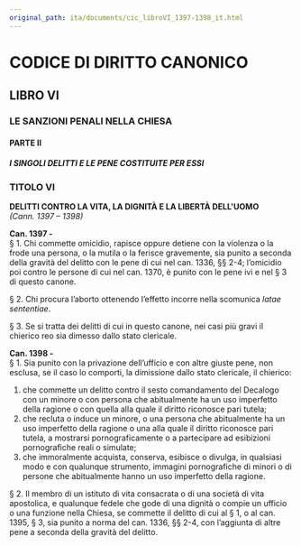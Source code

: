 ```yaml
---
original_path: ita/documents/cic_libroVI_1397-1398_it.html
---
```


# CODICE DI DIRITTO CANONICO

## LIBRO VI

### LE SANZIONI PENALI NELLA CHIESA

#### PARTE II

##### I SINGOLI DELITTI E LE PENE COSTITUITE PER ESSI

### TITOLO VI

**DELITTI CONTRO LA VITA, LA DIGNITÀ E LA LIBERTÀ DELL'UOMO**  
*(Cann. 1397 – 1398)*

**Can. 1397 -**  
§ 1. Chi commette omicidio, rapisce oppure detiene con la violenza o la frode una persona, o la mutila o la ferisce gravemente, sia punito a seconda della gravità del delitto con le pene di cui nel can. 1336, §§ 2-4; l’omicidio poi contro le persone di cui nel can. 1370, è punito con le pene ivi e nel § 3 di questo canone.

§ 2. Chi procura l’aborto ottenendo l’effetto incorre nella scomunica *latae sententiae*.

§ 3. Se si tratta dei delitti di cui in questo canone, nei casi più gravi il chierico reo sia dimesso dallo stato clericale.

**Can. 1398 -**  
§ 1. Sia punito con la privazione dell’ufficio e con altre giuste pene, non esclusa, se il caso lo comporti, la dimissione dallo stato clericale, il chierico:
1. che commette un delitto contro il sesto comandamento del Decalogo con un minore o con persona che abitualmente ha un uso imperfetto della ragione o con quella alla quale il diritto riconosce pari tutela;
2. che recluta o induce un minore, o una persona che abitualmente ha un uso imperfetto della ragione o una alla quale il diritto riconosce pari tutela, a mostrarsi pornograficamente o a partecipare ad esibizioni pornografiche reali o simulate;
3. che immoralmente acquista, conserva, esibisce o divulga, in qualsiasi modo e con qualunque strumento, immagini pornografiche di minori o di persone che abitualmente hanno un uso imperfetto della ragione.

§ 2. Il membro di un istituto di vita consacrata o di una società di vita apostolica, e qualunque fedele che gode di una dignità o compie un ufficio o una funzione nella Chiesa, se commette il delitto di cui al § 1, o al can. 1395, § 3, sia punito a norma del can. 1336, §§ 2-4, con l’aggiunta di altre pene a seconda della gravità del delitto.